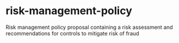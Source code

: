 # risk-management-policy
Risk management policy proposal containing a risk assessment and recommendations for controls to mitigate risk of fraud
